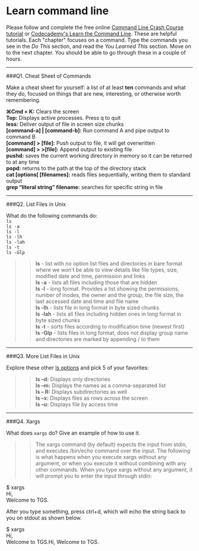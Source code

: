 # Learn command line

Please follow and complete the free online [Command Line Crash Course
tutorial](https://web.archive.org/web/20160708171659/http://cli.learncodethehardway.org/book/) or [Codecademy's Learn the Command Line](https://www.codecademy.com/learn/learn-the-command-line). These are helpful tutorials. Each "chapter" focuses on a command. Type the commands you see in the _Do This_ section, and read the _You Learned This_ section. Move on to the next chapter. You should be able to go through these in a couple of hours.

---

###Q1.  Cheat Sheet of Commands  

Make a cheat sheet for yourself: a list of at least **ten** commands and what they do, focused on things that are new, interesting, or otherwise worth remembering.

> > 
**⌘Cmd + K:** Clears the screen  
**Top:** Displays active processes. Press q to quit  
**less:** Deliver output of file in screen size chunks  
**[command-a] | [command-b]:** Run command A and pipe output to command B  
**[command] > [file]:** Push output to file, it will get overwritten  
**[command] > >[file]:** Append output to existing file  
**pushd:** saves the current working directory in memory so it can be returned to at any time  
**popd:** returns to the path at the top of the directory stack  
**cat [options[ [filenames]:** reads files sequentially, writing them to standard output  
**grep “literal string” filename:** searches for specific string in file  


---

###Q2.  List Files in Unix   

What do the following commands do:  
`ls`  
`ls -a`  
`ls -l`  
`ls -lh`  
`ls -lah`  
`ls -t`  
`ls -Glp`  

> > **ls** - list with no option list files and directories in bare format where we won’t be able to view details like file types, size, modified date and time, permission and links  
**ls -a** - lists all files including those that are hidden    
**ls -l** - long format. Provides a list showing the permissions, number of inodes, the owner and the group, the file size, the last accessed date and time and file name    
**ls -lh** -  lists file in long format in byte sized chunks    
**ls -lah** - lists all files including hidden ones in long format in byte sized chunks  
**ls -t** - sorts files according to modification time (newest first)    
**ls -Glp** - lists files in long format, does not display group name and directories are marked by appending / to them


---

###Q3.  More List Files in Unix  

Explore these other [ls options](http://www.techonthenet.com/unix/basic/ls.php) and pick 5 of your favorites:

> > **ls –d:** Displays only directories   
**ls –m:** Displays the names as a comma-separated list  
**ls – R:** Displays subdirectories as well  
**ls –x:** Displays files as rows across the screen  
**ls –u:** Displays file by access time  


---

###Q4.  Xargs   

What does `xargs` do? Give an example of how to use it.

> > The xargs command (by default) expects the input from stdin, and executes /bin/echo command over the input. The following is what happens when you execute xargs without any argument, or when you execute it without combining with any other commands.
When you type xargs without any argument, it will prompt you to enter the input through stdin:  

$ xargs  
Hi,  
Welcome to TGS.    

After you type something, press ctrl+d, which will echo the string back to you on stdout as shown below.  

$ xargs  
Hi,  
Welcome to TGS.Hi, Welcome to TGS.




 

